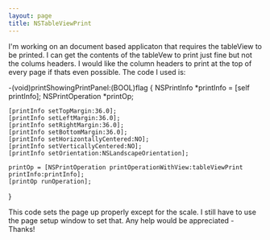 ```yaml
---
layout: page
title: NSTableViewPrint
---
```


I'm working on an document based applicaton that requires the tableView to be printed. I can get the contents of the tableVew to print just fine but not the colums headers. I would like the column headers to print at the top of every page if thats even possible. The code I used is:
     

-(void)printShowingPrintPanel:(BOOL)flag
{
	NSPrintInfo *printInfo = [self printInfo];
	NSPrintOperation *printOp;
	
	[printInfo setTopMargin:36.0];
	[printInfo setLeftMargin:36.0];
	[printInfo setRightMargin:36.0];
	[printInfo setBottomMargin:36.0];
	[printInfo setHorizontallyCentered:NO];
	[printInfo setVerticallyCentered:NO];
	[printInfo setOrientation:NSLandscapeOrientation];
		
	printOp = [NSPrintOperation printOperationWithView:tableViewPrint printInfo:printInfo];
	[printOp runOperation];

}


This code sets the page up properly except for the scale. I still have to use the page setup window to set that. Any help would be appreciated - Thanks!

